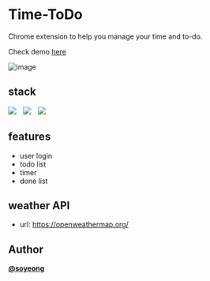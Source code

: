 # Time-ToDo
Chrome extension to help you manage your time and to-do.

Check demo [here](https://kimsoyeong.github.io/momentum/)

![image](https://user-images.githubusercontent.com/43427380/148084302-e5cc8e94-dc2f-4224-8fc7-f9113d4cb504.png)


## stack
<div>
    <img src="https://img.shields.io/badge/Javascript-efd81d?style=flat&logo=javascript&logoColor=white" style="height : auto;margin-right : 10px;">
    <img src="https://img.shields.io/badge/HTML5-E34F26?style=flat&logo=html5&logoColor=white" style="height : auto;margin-right : 10px;">
    <img src="https://img.shields.io/badge/CSS3-1572B6?style=flat&logo=css3&logoColor=white" style="height : auto;margin-right : 10px;">
</div>

## features
- user login
- todo list
- timer
- done list


## weather API
 - url: https://openweathermap.org/

## Author
[**@soyeong**](https://github.com/kimsoyeong)